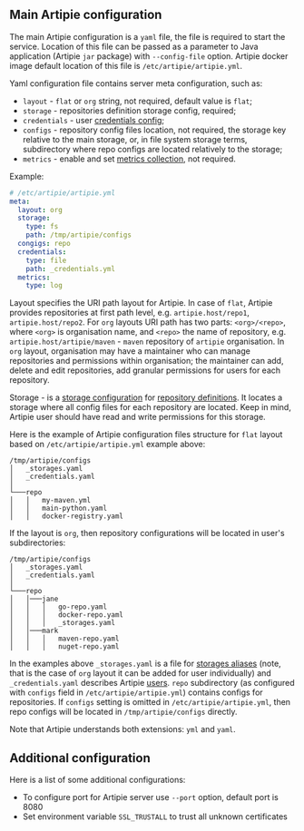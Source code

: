 ## Main Artipie configuration

The main Artipie configuration is a `yaml` file, the file is required to start the service. 
Location of this file can be passed as a parameter to Java application (Artipie `jar` package) 
with `--config-file` option. Artipie docker image default location of this file is `/etc/artipie/artipie.yml`. 

Yaml configuration file contains server meta configuration, such as:
 - `layout` - `flat` or `org` string, not required, default value is `flat`;
 - `storage` - repositories definition storage config, required;
 - `credentials` - user [credentials config](./Configuration-Credentials.md);
 - `configs` - repository config files location, not required, the storage key relative to the 
main storage, or, in file system storage terms, subdirectory where repo configs are located relatively to the storage;
 - `metrics` - enable and set [metrics collection](./Configuration-Metrics.md), not required.

Example: 
```yaml
# /etc/artipie/artipie.yml
meta:
  layout: org
  storage:
    type: fs
    path: /tmp/artipie/configs
  congigs: repo
  credentials:
    type: file
    path: _credentials.yml
  metrics:
    type: log
```

Layout specifies the URI path layout for Artipie. In case of `flat`,
Artipie provides repositories at first path level, e.g. `artipie.host/repo1`,
`artipie.host/repo2`. For `org` layouts URI path has two parts: `<org>/<repo>`,
where `<org>` is organisation name, and `<repo>` the name of repository,
e.g. `artipie.host/artipie/maven` - `maven` repository of `artipie` organisation.
In `org` layout, organisation may have a maintainer who can manage
repositories and permissions within organisation; the maintainer can add,
delete and edit repositories, add granular permissions for users for each repository.

Storage - is a [storage configuration](https://github.com/artipie/artipie/wiki/Configuration-Storage)
for [repository definitions](https://github.com/artipie/artipie/wiki/Configuration-Repository).
It locates a storage where all config files for each repository are located. Keep in mind,
Artipie user should have read and write permissions for this storage.

Here is the example of Artipie configuration files structure for `flat` layout based on 
`/etc/artipie/artipie.yml` example above:
```
/tmp/artipie/configs
│   _storages.yaml
│   _credentials.yaml    
│
└───repo
│   │   my-maven.yml
│   │   main-python.yaml
│   │   docker-registry.yaml
```

If the layout is `org`, then repository configurations will be located in user's subdirectories:
```
/tmp/artipie/configs
│   _storages.yaml
│   _credentials.yaml    
│
└───repo
│   │───jane
│   │   │   go-repo.yaml
│   │   │   docker-repo.yaml
│   │   │   _storages.yaml
│   │───mark
│   │   │   maven-repo.yaml
│   │   │   nuget-repo.yaml
```

In the examples above `_storages.yaml` is a file for [storages aliases](./Configuration-Storage#storage-aliases)
(note, that is the case of `org` layout it can be added for user individually) and
`_credentials.yaml` describes Artipie [users](Configuration-Credentials.md). `repo` subdirectory
(as configured with `configs` field in `/etc/artipie/artipie.yml`) contains configs for repositories. If `configs` 
setting is omitted in `/etc/artipie/artipie.yml`, then repo configs will be located in `/tmp/artipie/configs`
directly.

Note that Artipie understands both extensions: `yml` and `yaml`.

## Additional configuration 

Here is a list of some additional configurations:

- To configure port for Artipie server use `--port` option, default port is 8080
- Set environment variable `SSL_TRUSTALL` to trust all unknown certificates
